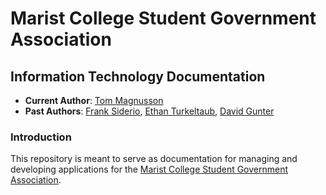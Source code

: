 # Marist College Student Government Association

## Information Technology Documentation

- **Current Author**: [Tom Magnusson](https://github.com/tommagnusson)
- **Past Authors**: [Frank Siderio](https://github.com/FrankSiderio), [Ethan Turkeltaub](https://github.com/eturk), [David Gunter](https://github.com/verkaufer)

### Introduction

This repository is meant to serve as documentation for managing and developing applications for the [Marist College Student Government Association](http://sga.marist.edu).
